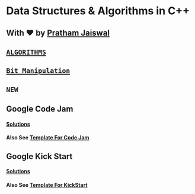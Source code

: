 # Data Structures & Algorithms in C++

## With ♥ by [Pratham Jaiswal](https://linkedin.com/in/pr47h4m)

## [``` ALGORITHMS ```](./Algorithms/README.md)

## [``` Bit Manipulation ```](./Bit-Manipulation)

## ``` NEW ```
## Google Code Jam
#### [Solutions](./Google-CodeJam)
#### Also See [Template For Code Jam](./Google-CodeJam/template.cpp)
## Google Kick Start
#### [Solutions](./Google-KickStart)
#### Also See [Template For KickStart](./Google-KickStart/template.cpp)